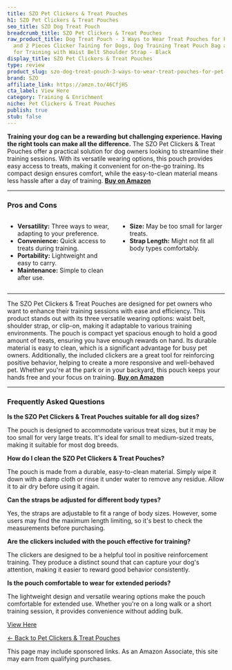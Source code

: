 ```yaml
---
title: SZO Pet Clickers & Treat Pouches
h1: SZO Pet Clickers & Treat Pouches
seo_title: SZO Dog Treat Pouch
breadcrumb_title: SZO Pet Clickers & Treat Pouches
raw_product_title: Dog Treat Pouch - 3 Ways to Wear Treat Pouches for Pet Training
  and 2 Pieces Clicker Taining for Dogs, Dog Training Treat Pouch Bag and Dog Clicker
  for Training with Waist Belt Shoulder Strap - Black
display_title: SZO Pet Clickers & Treat Pouches
type: review
product_slug: szo-dog-treat-pouch-3-ways-to-wear-treat-pouches-for-pet-training-and-2-77328ad7
brand: SZO
affiliate_link: https://amzn.to/46CfjHS
cta_label: View Here
category: Training & Enrichment
niche: Pet Clickers & Treat Pouches
publish: true
stub: false
---
```


<div id="intro" class="full-width">
  <p><strong>Training your dog can be a rewarding but challenging experience. Having the right tools can make all the difference.</strong> The SZO Pet Clickers & Treat Pouches offer a practical solution for dog owners looking to streamline their training sessions. With its versatile wearing options, this pouch provides easy access to treats, making it convenient for on-the-go training. Its compact design ensures comfort, while the easy-to-clean material means less hassle after a day of training. <a href="https://amzn.to/46CfjHS" rel="nofollow sponsored noopener" target="_blank"><strong>Buy on Amazon</strong></a></p>
</div>

<hr />
<h3 id="pros-cons">Pros and Cons</h3>
<div class="pc-grid" style="display:grid;grid-template-columns:1fr 1fr;gap:16px;">
  <ul>
    <li><strong>Versatility:</strong> Three ways to wear, adapting to your preference.</li>
    <li><strong>Convenience:</strong> Quick access to treats during training.</li>
    <li><strong>Portability:</strong> Lightweight and easy to carry.</li>
    <li><strong>Maintenance:</strong> Simple to clean after use.</li>
  </ul>
  <ul>
    <li><strong>Size:</strong> May be too small for larger treats.</li>
    <li><strong>Strap Length:</strong> Might not fit all body types comfortably.</li>
  </ul>
</div>
<hr />

<div class="full-width">
  <p>The SZO Pet Clickers & Treat Pouches are designed for pet owners who want to enhance their training sessions with ease and efficiency. This product stands out with its three versatile wearing options: waist belt, shoulder strap, or clip-on, making it adaptable to various training environments. The pouch is compact yet spacious enough to hold a good amount of treats, ensuring you have enough rewards on hand. Its durable material is easy to clean, which is a significant advantage for busy pet owners. Additionally, the included clickers are a great tool for reinforcing positive behavior, helping to create a more responsive and well-behaved pet. Whether you're at the park or in your backyard, this pouch keeps your hands free and your focus on training. <a href="https://amzn.to/46CfjHS" rel="nofollow sponsored noopener" target="_blank"><strong>Buy on Amazon</strong></a></p>
</div>

<hr />
<h3 id="faqs">Frequently Asked Questions</h3>

<p><strong>Is the SZO Pet Clickers & Treat Pouches suitable for all dog sizes?</strong></p>
<p>The pouch is designed to accommodate various treat sizes, but it may be too small for very large treats. It's ideal for small to medium-sized treats, making it suitable for most dog breeds.</p>

<p><strong>How do I clean the SZO Pet Clickers & Treat Pouches?</strong></p>
<p>The pouch is made from a durable, easy-to-clean material. Simply wipe it down with a damp cloth or rinse it under water to remove any residue. Allow it to air dry before using it again.</p>

<p><strong>Can the straps be adjusted for different body types?</strong></p>
<p>Yes, the straps are adjustable to fit a range of body sizes. However, some users may find the maximum length limiting, so it's best to check the measurements before purchasing.</p>

<p><strong>Are the clickers included with the pouch effective for training?</strong></p>
<p>The clickers are designed to be a helpful tool in positive reinforcement training. They produce a distinct sound that can capture your dog's attention, making it easier to reward good behavior consistently.</p>

<p><strong>Is the pouch comfortable to wear for extended periods?</strong></p>
<p>The lightweight design and versatile wearing options make the pouch comfortable for extended use. Whether you're on a long walk or a short training session, it provides convenience without adding bulk.</p>
<p><a class="btn" href="https://amzn.to/46CfjHS" target="_blank" rel="nofollow sponsored noopener">View Here</a></p>
<p><a href="/roundups/training-enrichment/pet-clickers-treat-pouches/">← Back to Pet Clickers & Treat Pouches</a></p>
<aside class="disclosure">This page may include sponsored links. As an Amazon Associate, this site may earn from qualifying purchases.</aside>
